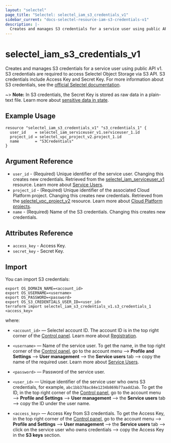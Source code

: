 ```yaml
---
layout: "selectel"
page_title: "Selectel: selectel_iam_s3_credentials_v1"
sidebar_current: "docs-selectel-resource-iam-s3-credentials-v1"
description: |-
  Creates and manages S3 credentials for a service user using public API v1.
---
```


# selectel\_iam\_s3_credentials\_v1

Creates and manages S3 credentials for a service user using public API v1. S3 credentials are required to access Selectel Object Storage via S3 API. S3 credentials include Access Key and Secret Key. For more information about S3 сredentials, see the [official Selectel documentation](https://docs.selectel.ru/cloud/object-storage/manage/manage-access/#issue-s3-key).

~> **Note:** In S3 credentials, the Secret Key is stored as raw data in a plain-text file. Learn more about [sensitive data in state](https://developer.hashicorp.com/terraform/language/state/sensitive-data).

## Example Usage

```hcl
resource "selectel_iam_s3_credentials_v1" "s3_credentials_1" {
  user_id    = selectel_iam_serviceuser_v1.serviceuser_1.id
  project_id = selectel_vpc_project_v2.project_1.id
  name       = "S3Credentials"
}
```

## Argument Reference

* `user_id` - (Required) Unique identifier of the service user. Changing this creates new credentials. Retrieved from the [selectel_iam_serviceuser_v1](https://registry.terraform.io/providers/selectel/selectel/latest/docs/resources/iam_serviceuser_v1) resource. Learn more about [Service Users](https://docs.selectel.ru/control-panel-actions/users-and-roles/user-types-and-roles/).
* `project_id` - (Required) Unique identifier of the associated Cloud Platform project. Changing this creates new credentials. Retrieved from the [selectel_vpc_project_v2](https://registry.terraform.io/providers/selectel/selectel/latest/docs/resources/vpc_project_v2) resource. Learn more about [Cloud Platform projects](https://docs.selectel.ru/cloud/managed-databases/about/projects/).
* `name` - (Required) Name of the S3 credentials. Changing this creates new credentials.

## Attributes Reference

* `access_key` - Access Key.
* `secret_key` - Secret Key.

## Import

You can import S3 credentials:

```shell
export OS_DOMAIN_NAME=<account_id>
export OS_USERNAME=<username>
export OS_PASSWORD=<password>
export OS_S3_CREDENTIALS_USER_ID=<user_id>
terraform import selectel_iam_s3_credentials_v1.s3_credentials_1 <access_key>
```

where:

* `<account_id>` — Selectel account ID. The account ID is in the top right corner of the [Control panel](https://my.selectel.ru/). Learn more about [Registration](https://docs.selectel.ru/control-panel-actions/account/registration/).

* `<username>` — Name of the service user. To get the name, in the top right corner of the [Control panel](https://my.selectel.ru/profile/users_management/users?type=service), go to the account menu ⟶ **Profile and Settings** ⟶ **User management** ⟶ the **Service users** tab ⟶ copy the name of the required user. Learn more about [Service Users](https://docs.selectel.ru/control-panel-actions/users-and-roles/user-types-and-roles/).

* `<password>` — Password of the service user.

* `<user_id>` — Unique identifier of the service user who owns S3 credentials, for example, `abc1bb378ac84e1234b869b77aadd2ab`. To get the ID, in the top right corner of the [Control panel](https://my.selectel.ru/), go to the account menu ⟶ **Profile and Settings** ⟶ **User management** ⟶ the **Service users** tab ⟶ copy the ID under the user name.

* `<access_key>` — Access Key from S3 сredentials. To get the Access Key, in the top right corner of the [Control panel](https://my.selectel.ru/), go to the account menu ⟶ **Profile and Settings** ⟶ **User management** ⟶ the **Service users** tab ⟶ click on the service user who owns credentials ⟶ copy the Access Key in the **S3 keys** section.
